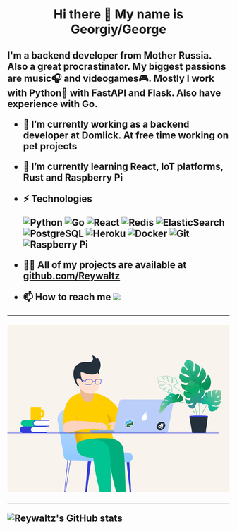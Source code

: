 <h1 align="center"> Hi there 👋 My name is Georgiy/George</h1>
<h2> I'm a backend developer from Mother Russia. Also a great procrastinator. My biggest passions are music🎧 and videogames🎮. Mostly I work with Python🐍 with FastAPI and Flask. Also have experience with Go.


- 🔭 I’m currently working as a backend developer at Domlick. At free time working on pet projects

- 🌱 I’m currently learning **React, IoT platforms, Rust and Raspberry Pi**

- ⚡ Technologies

    ![Python](https://img.shields.io/badge/-Python-black?style=flat-square&logo=Python)
    ![Go](https://img.shields.io/badge/-Go-black?style=flat-square&logo=Go)
    ![React](https://img.shields.io/badge/-React-black?style=flat-square&logo=react)
    ![Redis](https://img.shields.io/badge/-Redis-black?style=flat-square&logo=Redis)
    ![ElasticSearch](https://img.shields.io/badge/-ElasticSearch-005571?style=flat-square&logo=elasticsearch)
    ![PostgreSQL](https://img.shields.io/badge/-PostgreSQL-336791?style=flat-square&logo=postgresql)
    ![Heroku](https://img.shields.io/badge/-Heroku-430098?style=flat-square&logo=heroku)
    ![Docker](https://img.shields.io/badge/-Docker-black?style=flat-square&logo=docker)
    ![Git](https://img.shields.io/badge/-Git-black?style=flat-square&logo=git)
    ![Raspberry Pi](https://img.shields.io/badge/-Raspberry%20Pi-C51A4A?style=flat-square&logo=Raspberry-Pi)

- 👨‍💻 All of my projects are available at [github.com/Reywaltz](https://github.com/Reywaltz)


- 📫 How to reach me [<img src="https://upload.wikimedia.org/wikipedia/commons/8/82/Telegram_logo.svg" width=3.5%>](https://t.me/Reywaltz)

---

<img src="assets\gif\coding.gif">

---

![Reywaltz's GitHub stats](https://github-readme-stats.vercel.app/api?username=Reywaltz&theme=dark)
